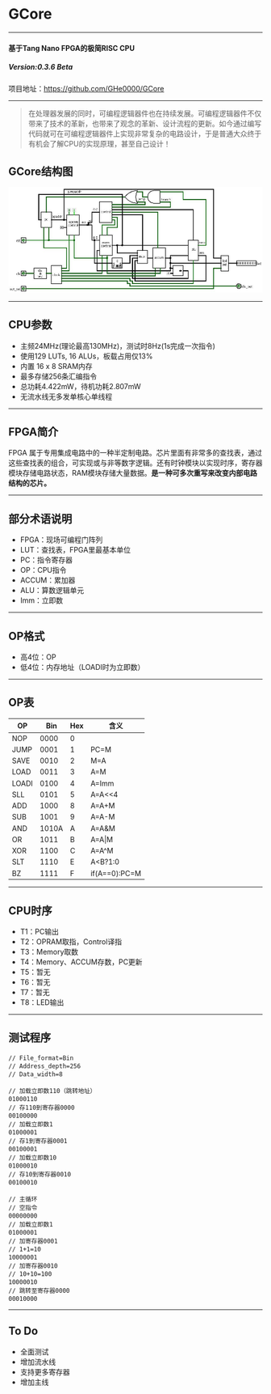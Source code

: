# GCore  

---

#### 基于Tang Nano FPGA的极简RISC CPU

##### Version:0.3.6 Beta 

项目地址：<https://github.com/GHe0000/GCore>

---

> 在处理器发展的同时，可编程逻辑器件也在持续发展。可编程逻辑器件不仅带来了技术的革新，也带来了观念的革新、设计流程的更新。如今通过编写代码就可在可编程逻辑器件上实现非常复杂的电路设计，于是普通大众终于有机会了解CPU的实现原理，甚至自己设计！

## GCore结构图

![GCore结构图](./Picture/net.jpg)

---

## CPU参数

* 主频24MHz(理论最高130MHz)，测试时8Hz(1s完成一次指令)
* 使用129 LUTs, 16 ALUs，板载占用仅13%
* 内置 16 x 8 SRAM内存
* 最多存储256条汇编指令
* 总功耗4.422mW，待机功耗2.807mW
* 无流水线无多发单核心单线程

---



## FPGA简介

FPGA 属于专用集成电路中的一种半定制电路。芯片里面有非常多的查找表，通过这些查找表的组合，可实现或与非等数字逻辑。还有时钟模块以实现时序，寄存器模块存储电路状态，RAM模块存储大量数据。**是一种可多次重写来改变内部电路结构的芯片。**

---



## 部分术语说明

* FPGA：现场可编程门阵列
* LUT：查找表，FPGA里最基本单位
* PC：指令寄存器
* OP：CPU指令
* ACCUM：累加器
* ALU：算数逻辑单元
* Imm：立即数

---

## OP格式

* 高4位：OP
* 低4位：内存地址（LOADI时为立即数）

---

## OP表  

| OP    | Bin   | Hex  | 含义          |
| ----- | ----- | ---- | ------------- |
| NOP   | 0000  | 0    |               |
| JUMP  | 0001  | 1    | PC=M          |
| SAVE  | 0010  | 2    | M=A           |
| LOAD  | 0011  | 3    | A=M           |
| LOADI | 0100  | 4    | A=Imm         |
| SLL   | 0101  | 5    | A=A<<4        |
| ADD   | 1000  | 8    | A=A+M         |
| SUB   | 1001  | 9    | A=A-M         |
| AND   | 1010A | A    | A=A&M         |
| OR    | 1011  | B    | A=A\|M        |
| XOR   | 1100  | C    | A=A^M         |
| SLT   | 1110  | E    | A<B?1:0       |
| BZ    | 1111  | F    | if(A==0):PC=M |

---

## CPU时序

* T1：PC输出
* T2：OPRAM取指，Control译指
* T3：Memory取数
* T4：Memory、ACCUM存数，PC更新
* T5：暂无
* T6：暂无
* T7：暂无
* T8：LED输出

---

## 测试程序

```
// File_format=Bin
// Address_depth=256
// Data_width=8

// 加载立即数110（跳转地址）
01000110
// 存110到寄存器0000
00100000
// 加载立即数1
01000001
// 存1到寄存器0001
00100001
// 加载立即数10
01000010
// 存10到寄存器0010
00100010

// 主循环
// 空指令
00000000
// 加载立即数1
01000001
// 加寄存器0001
// 1+1=10
10000001
// 加寄存器0010
// 10+10=100
10000010
// 跳转至寄存器0000
00010000
```



---

## To Do

* 全面测试
* 增加流水线
* 支持更多寄存器
* 增加主线
